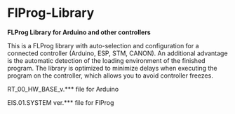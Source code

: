 # FlProg-Library
**FLProg Library for Arduino and other controllers**

This is a FLProg library with auto-selection and configuration for a connected controller (Arduino, ESP, STM, CANON). An additional advantage is the automatic detection of the loading environment of the finished program.
The library is optimized to minimize delays when executing the program on the controller, which allows you to avoid controller freezes.

RT_00_HW_BASE_v.*** file for Arduino

EIS.01.SYSTEM ver.*** file for FlProg
